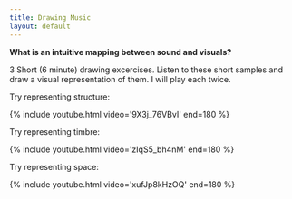 ```yaml
---
title: Drawing Music
layout: default
---
```


**What is an intuitive mapping between sound and visuals?**

3 Short (6 minute) drawing excercises. Listen to these short samples and draw a visual representation of them. I will play each twice. 

Try representing structure:

{% include youtube.html video='9X3j_76VBvI' end=180 %}

Try representing timbre:

{% include youtube.html video='zIqS5_bh4nM' end=180 %}

Try representing space:

{% include youtube.html video='xufJp8kHzOQ' end=180 %}